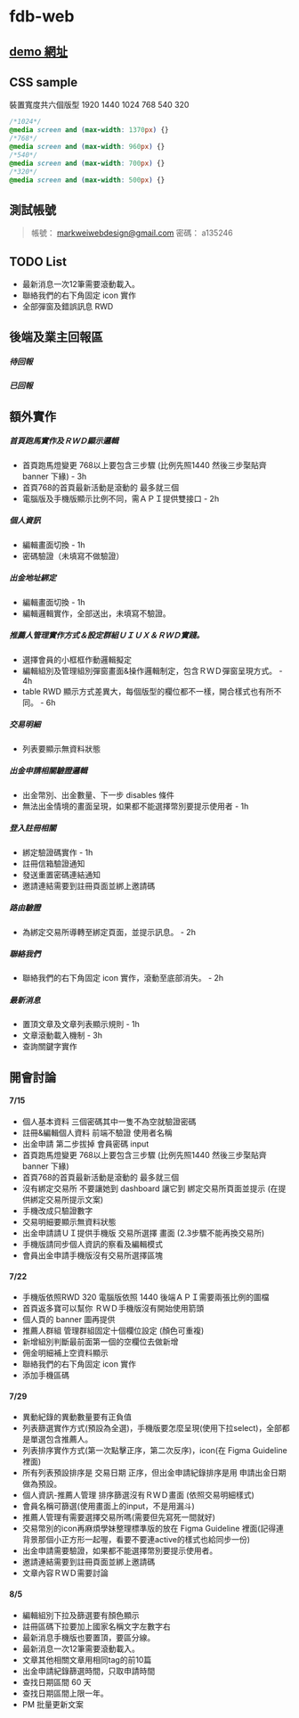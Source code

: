 # fdb-web

## [demo 網址](https://livepower0815.github.io/fdb-web/dist/)

## CSS sample
裝置寬度共六個版型 1920 1440 1024 768 540 320

``` css
/*1024*/ 
@media screen and (max-width: 1370px) {}
/*768*/
@media screen and (max-width: 960px) {}
/*540*/
@media screen and (max-width: 700px) {}
/*320*/
@media screen and (max-width: 500px) {}
```

## 測試帳號
> 帳號： markweiwebdesign@gmail.com
> 密碼： a135246

## TODO List
- 最新消息一次12筆需要滾動載入。
- 聯絡我們的右下角固定 icon 實作
- 全部彈窗及錯誤訊息 RWD
## 後端及業主回報區
##### 待回報

##### 已回報


## 額外實作
##### 首頁跑馬實作及ＲＷＤ顯示邏輯
- 首頁跑馬燈變更 768以上要包含三步驟 (比例先照1440 然後三步棸貼齊 banner 下緣) - 3h
- 首頁768的首頁最新活動是滾動的 最多就三個
- 電腦版及手機版顯示比例不同，需ＡＰＩ提供雙接口 - 2h

##### 個人資訊
- 編輯畫面切換  - 1h
- 密碼驗證（未填寫不做驗證）

##### 出金地址綁定
- 編輯畫面切換   - 1h
- 編輯邏輯實作，全部送出，未填寫不驗證。

##### 推薦人管理實作方式＆設定群組ＵＩＵＸ＆ＲＷＤ實踐。
- 選擇會員的小框框作動邏輯擬定
- 編輯組別及管理組別彈窗畫面&操作邏輯制定，包含ＲＷＤ彈窗呈現方式。  - 4h
- table RWD 顯示方式差異大，每個版型的欄位都不一樣，開合樣式也有所不同。   - 6h

##### 交易明細
- 列表要顯示無資料狀態

##### 出金申請相關驗證邏輯
- 出金幣別、出金數量、下一步 disables 條件
- 無法出金情境的畫面呈現，如果都不能選擇幣別要提示使用者 - 1h

##### 登入註冊相關
- 綁定驗證碼實作 - 1h
- 註冊信箱驗證通知
- 發送重置密碼連結通知
- 邀請連結需要到註冊頁面並綁上邀請碼

##### 路由驗證
- 為綁定交易所導轉至綁定頁面，並提示訊息。  - 2h

##### 聯絡我們
- 聯絡我們的右下角固定 icon 實作，滾動至底部消失。 - 2h

##### 最新消息
- 置頂文章及文章列表顯示規則 - 1h
- 文章滾動載入機制 - 3h
- 查詢關鍵字實作

## 開會討論
#### 7/15
- 個人基本資料 三個密碼其中一隻不為空就驗證密碼
- 註冊&編輯個人資料 前端不驗證 使用者名稱
- 出金申請 第二步拔掉 會員密碼 input
- 首頁跑馬燈變更 768以上要包含三步驟 (比例先照1440 然後三步棸貼齊 banner 下緣)
- 首頁768的首頁最新活動是滾動的 最多就三個
- 沒有綁定交易所 不要讓她到 dashboard 讓它到 綁定交易所頁面並提示 (在提供綁定交易所提示文案)
- 手機改成只驗證數字
- 交易明細要顯示無資料狀態
- 出金申請請ＵＩ提供手機版 交易所選擇 畫面 (2.3步驟不能再換交易所)
- 手機版請同步個人資訊的察看及編輯模式
- 會員出金申請手機版沒有交易所選擇區塊

#### 7/22
- 手機版依照RWD 320 電腦版依照 1440 後端ＡＰＩ需要兩張比例的圖檔
- 首頁返多寶可以幫你 ＲＷＤ手機版沒有開始使用箭頭
- 個人頁的 banner 圖再提供
- 推薦人群組 管理群組固定十個欄位設定 (顏色可重複)
- 新增組別判斷最前面第一個的空欄位去做新增
- 佣金明細補上空資料顯示
- 聯絡我們的右下角固定 icon 實作
- 添加手機區碼

#### 7/29
- 異動紀錄的異動數量要有正負值
- 列表篩選實作方式(預設為全選)，手機版要怎麼呈現(使用下拉select)，全部都是單選包含推薦人。
- 列表排序實作方式(第一次點擊正序，第二次反序)，icon(在 Figma Guideline 裡面)
- 所有列表預設排序是 交易日期 正序，但出金申請紀錄排序是用 申請出金日期 做為預設。
- 個人資訊-推薦人管理 排序篩選沒有ＲＷＤ畫面 (依照交易明細樣式)
- 會員名稱可篩選(使用畫面上的input，不是用漏斗)
- 推薦人管理有需要選擇交易所嗎(需要但先寫死一間就好)
- 交易幣別的icon再麻煩學妹整理標準版的放在 Figma Guideline 裡面(記得連背景那個小正方形一起喔，看要不要連active的樣式也給同步一份)
- 出金申請需要驗證，如果都不能選擇幣別要提示使用者。
- 邀請連結需要到註冊頁面並綁上邀請碼
- 文章內容ＲＷＤ需要討論

#### 8/5
- 編輯組別下拉及篩選要有顏色顯示
- 註冊區碼下拉要加上國家名稱文字左數字右
- 最新消息手機版也要置頂，要區分線。
- 最新消息一次12筆需要滾動載入。
- 文章其他相關文章用相同tag的前10篇
- 出金申請紀錄篩選時間，只取申請時間
- 查找日期區間 60 天
- 查找日期區間上限一年。
- PM 批量更新文案
